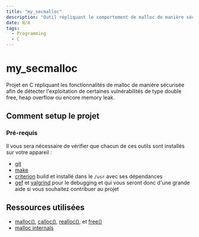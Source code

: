 ```yaml
---
title: "my_secmalloc"
description: "Outil répliquant le comportement de malloc de manière sécurisée"
date: N/A
tags:
  - Programming
  - C
---
```


# my_secmalloc
Projet en C répliquant les fonctionnalités de malloc de manière sécurisée afin de détecter l'exploitation de certaines vulnérabilités de type double free, heap overflow ou encore memory leak. 

## Comment setup le projet
### Pré-requis
Il vous sera nécessaire de vérifier que chacun de ces outils sont installés sur votre appareil :
- [git](https://git-scm.com/download/win)
- [make](https://cmake.org/download/)
- [criterion](https://criterion.readthedocs.io/en/master/setup.html) build et installé dans le `/usr` avec ses dépendances
- [gef](https://github.com/hugsy/gef) et [valgrind](https://valgrind.org/downloads/current.html) pour le debugging et qui vous seront donc d'une grande aide si vous souhaitez contribuer au projet

## Ressources utilisées
- [malloc()](https://linux.die.net/man/3/malloc), [calloc()](https://linux.die.net/man/3/malloc), [realloc()](https://linux.die.net/man/3/malloc), et [free()](https://linux.die.net/man/3/malloc)
- [malloc internals](https://sourceware.org/glibc/wiki/MallocInternals)
